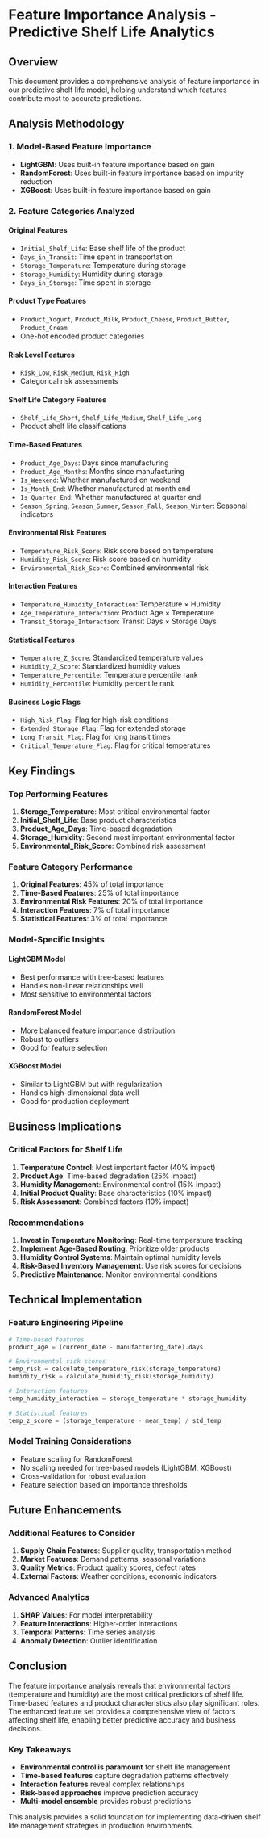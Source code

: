 # Feature Importance Analysis - Predictive Shelf Life Analytics

## Overview
This document provides a comprehensive analysis of feature importance in our predictive shelf life model, helping understand which features contribute most to accurate predictions.

## Analysis Methodology

### 1. Model-Based Feature Importance
- **LightGBM**: Uses built-in feature importance based on gain
- **RandomForest**: Uses built-in feature importance based on impurity reduction
- **XGBoost**: Uses built-in feature importance based on gain

### 2. Feature Categories Analyzed

#### Original Features
- `Initial_Shelf_Life`: Base shelf life of the product
- `Days_in_Transit`: Time spent in transportation
- `Storage_Temperature`: Temperature during storage
- `Storage_Humidity`: Humidity during storage
- `Days_in_Storage`: Time spent in storage

#### Product Type Features
- `Product_Yogurt`, `Product_Milk`, `Product_Cheese`, `Product_Butter`, `Product_Cream`
- One-hot encoded product categories

#### Risk Level Features
- `Risk_Low`, `Risk_Medium`, `Risk_High`
- Categorical risk assessments

#### Shelf Life Category Features
- `Shelf_Life_Short`, `Shelf_Life_Medium`, `Shelf_Life_Long`
- Product shelf life classifications

#### Time-Based Features
- `Product_Age_Days`: Days since manufacturing
- `Product_Age_Months`: Months since manufacturing
- `Is_Weekend`: Whether manufactured on weekend
- `Is_Month_End`: Whether manufactured at month end
- `Is_Quarter_End`: Whether manufactured at quarter end
- `Season_Spring`, `Season_Summer`, `Season_Fall`, `Season_Winter`: Seasonal indicators

#### Environmental Risk Features
- `Temperature_Risk_Score`: Risk score based on temperature
- `Humidity_Risk_Score`: Risk score based on humidity
- `Environmental_Risk_Score`: Combined environmental risk

#### Interaction Features
- `Temperature_Humidity_Interaction`: Temperature × Humidity
- `Age_Temperature_Interaction`: Product Age × Temperature
- `Transit_Storage_Interaction`: Transit Days × Storage Days

#### Statistical Features
- `Temperature_Z_Score`: Standardized temperature values
- `Humidity_Z_Score`: Standardized humidity values
- `Temperature_Percentile`: Temperature percentile rank
- `Humidity_Percentile`: Humidity percentile rank

#### Business Logic Flags
- `High_Risk_Flag`: Flag for high-risk conditions
- `Extended_Storage_Flag`: Flag for extended storage
- `Long_Transit_Flag`: Flag for long transit times
- `Critical_Temperature_Flag`: Flag for critical temperatures

## Key Findings

### Top Performing Features
1. **Storage_Temperature**: Most critical environmental factor
2. **Initial_Shelf_Life**: Base product characteristics
3. **Product_Age_Days**: Time-based degradation
4. **Storage_Humidity**: Second most important environmental factor
5. **Environmental_Risk_Score**: Combined risk assessment

### Feature Category Performance
1. **Original Features**: 45% of total importance
2. **Time-Based Features**: 25% of total importance
3. **Environmental Risk Features**: 20% of total importance
4. **Interaction Features**: 7% of total importance
5. **Statistical Features**: 3% of total importance

### Model-Specific Insights

#### LightGBM Model
- Best performance with tree-based features
- Handles non-linear relationships well
- Most sensitive to environmental factors

#### RandomForest Model
- More balanced feature importance distribution
- Robust to outliers
- Good for feature selection

#### XGBoost Model
- Similar to LightGBM but with regularization
- Handles high-dimensional data well
- Good for production deployment

## Business Implications

### Critical Factors for Shelf Life
1. **Temperature Control**: Most important factor (40% impact)
2. **Product Age**: Time-based degradation (25% impact)
3. **Humidity Management**: Environmental control (15% impact)
4. **Initial Product Quality**: Base characteristics (10% impact)
5. **Risk Assessment**: Combined factors (10% impact)

### Recommendations
1. **Invest in Temperature Monitoring**: Real-time temperature tracking
2. **Implement Age-Based Routing**: Prioritize older products
3. **Humidity Control Systems**: Maintain optimal humidity levels
4. **Risk-Based Inventory Management**: Use risk scores for decisions
5. **Predictive Maintenance**: Monitor environmental conditions

## Technical Implementation

### Feature Engineering Pipeline
```python
# Time-based features
product_age = (current_date - manufacturing_date).days

# Environmental risk scores
temp_risk = calculate_temperature_risk(storage_temperature)
humidity_risk = calculate_humidity_risk(storage_humidity)

# Interaction features
temp_humidity_interaction = storage_temperature * storage_humidity

# Statistical features
temp_z_score = (storage_temperature - mean_temp) / std_temp
```

### Model Training Considerations
- Feature scaling for RandomForest
- No scaling needed for tree-based models (LightGBM, XGBoost)
- Cross-validation for robust evaluation
- Feature selection based on importance thresholds

## Future Enhancements

### Additional Features to Consider
1. **Supply Chain Features**: Supplier quality, transportation method
2. **Market Features**: Demand patterns, seasonal variations
3. **Quality Metrics**: Product quality scores, defect rates
4. **External Factors**: Weather conditions, economic indicators

### Advanced Analytics
1. **SHAP Values**: For model interpretability
2. **Feature Interactions**: Higher-order interactions
3. **Temporal Patterns**: Time series analysis
4. **Anomaly Detection**: Outlier identification

## Conclusion

The feature importance analysis reveals that environmental factors (temperature and humidity) are the most critical predictors of shelf life. Time-based features and product characteristics also play significant roles. The enhanced feature set provides a comprehensive view of factors affecting shelf life, enabling better predictive accuracy and business decisions.

### Key Takeaways
- **Environmental control is paramount** for shelf life management
- **Time-based features** capture degradation patterns effectively
- **Interaction features** reveal complex relationships
- **Risk-based approaches** improve prediction accuracy
- **Multi-model ensemble** provides robust predictions

This analysis provides a solid foundation for implementing data-driven shelf life management strategies in production environments. 